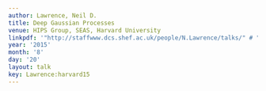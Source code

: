 ```yaml
---
author: Lawrence, Neil D.
title: Deep Gaussian Processes
venue: HIPS Group, SEAS, Harvard University
linkpdf: '"http://staffwww.dcs.shef.ac.uk/people/N.Lawrence/talks/" # "deepgp_harvard15.pdf"'
year: '2015'
month: '8'
day: '20'
layout: talk
key: Lawrence:harvard15
---
```

